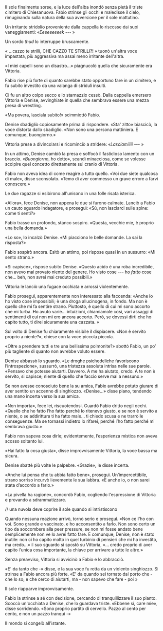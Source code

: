 Il sole finalmente sorse, e la luce dell'alba inondò senza pietà il triste cimitero di Chiesanuova. Fabio strinse gli occhi e maledisse il cielo, rimuginando sulla natura della sua avversione per il sole mattutino.

Un irritante stridolio proveniente dalla cappella lo riscosse dai suoi vaneggiamenti: «*Eeeeeeeeek* --- »

Un sordo *thud* lo interruppe bruscamente.

« ...cazzo te strilli, CHE CAZZO TE STRILLI?! » tuonò un'altra voce impastata, più aggressiva ma assai meno irritante dell'altra.

«I miei capelli sono un disastro...» piagnucolò quella che sicuramente era Vittoria.

Fabio rise più forte di quanto sarebbe stato opportuno fare in un cimitero, e fu subito investito da una valanga di striduli insulti.

Ci fu un altro colpo secco e lo starnazzio cessò. Dalla cappella emersero Vittoria e Denise, avvinghiate in quella che sembrava essere una mezza presa di wrestling.

«Ma povera, lasciala subito!» scimmiottò Fabio.

Denise sbadigliò copiosamente prima di rispondere. «Sta' zitto» biascicò, la voce distorta dallo sbadiglio. «Non sono una persona mattiniera. E comunque, buongiorno.»

Vittoria prese a divincolarsi e ricominciò a stridere: «*Lasciamiiiii* --- »

In un attimo, Denise cambiò la presa e soffocò il fastidioso lamento con un braccio. «*Buongiorno*, ho detto», scandì minacciosa, come se volesse scolpire quel concetto direttamente sul cranio di Vittoria.

Fabio non aveva idea di come reagire a tutto quello. «Voi due siete qualcosa di male», disse sconsolato. «Temo di aver commesso un grave errore a farvi conoscere.»

Le due ragazze si esibirono all'unisono in una folle risata isterica.

«Allora», fece Denise, non appena le due si furono calmate. Lanciò a Fabio un cauto sguardo indagatore, e proseguì: «Sù, non lasciarci sulle spine: come ti senti?»

Fabio trasse un profondo, stanco sospiro. «Questa, vecchie mie, è proprio una bella domanda.»

«Lo so», lo incalzò Denise. «Mi piacciono le belle domande. La sai la risposta?»

Fabio sospirò ancora. Esitò un attimo, poi rispose quasi in un sussurro: «Mi sento strano.»

«Si capisce», rispose subito Denise. «Questo acido è una roba incredibile, non avevo mai provato niente del genere. Ho visto cose --- ho *fatto* cose che... beh, non avrei mai creduto possibili.»

Vittoria le lanciò una fugace occhiata e arrossì violentemente.

Fabio proseguì, apparentemente non interessato alla faccenda: «Anche io ho visto cose impossibili; è una droga allucinogena, in fondo. Ma non è quello che mi fa sentire strano. Piuttosto, è quello di cui mi sono accorto che mi turba. Ho avuto varie... intuizioni, chiamiamole così, vari assaggi di sentimenti di cui non mi ero ancora accorto. Però, se dovessi dirti che ho capito tutto, ti direi sicuramente una cazzata. »

Sul volto di Denise fu chiaramente visibile il dispiacere. «Non è servito proprio a niente?», chiese con la voce piccola piccola.

«Oltre a prendere tutti e tre una bellissima polmonite?» sbottò Fabio, un po’ più tagliente di quanto non avrebbe voluto essere.

Denise abbassò lo sguardo. «Le droghe psichedeliche favoriscono l’introspezione», sussurrò, una tristezza assoluta intrisa nelle sue parole. «Pensavo che potesse aiutarti. Davvero. A me ha aiutato, credo. A te non è servito, si capisce; niente di quello che faccio serve mai a nessuno.» 

Se non avesse conosciuto bene la su amica, Fabio avrebbe potuto giurare di aver sentito un accenno di singhiozzo. «Denise...» disse piano, tendendo una mano incerta verso la sua amica.

«Non importa», fece lei, riscuotendosi. Guardò Fabio dritto negli occhi. «Quello che ho fatto l’ho fatto perché lo ritenevo giusto, e se non è servito a niente, o se addirittura ti ha fatto male... ti chiedo scusa e ne trarrò le conseguenze. Ma se tornassi indietro lo rifarei, perché l’ho fatto perché mi sembrava giusto.»

Fabio non sapeva cosa dirle; evidentemente, l’esperienza mistica non aveva scosso soltanto lui.

«Hai fatto la cosa giusta», disse improvvisamente Vittoria, la voce bassa ma sicura.

Denise sbatté più volte le palpebre. «Grazie», le disse incerta.

«Anche lui pensa che tu abbia fatto bene», proseguì. Un’impercettibile, strano sorriso incurvò lievemente le sua labbra. «E anche io, o non sarei stata d’accordo a farlo.»

«La pivella ha ragione», concordò Fabio, cogliendo l'espressione di Vittoria e provando a sdrammatizzare. 

// una nuvola deve coprire il sole quando si intristiscono

Quando nessuna reazione arrivò, tornò serio e proseguì. «Non ce l'ho con voi. Sono grande e vaccinato, e ho acconsentito a farlo. Non sono certo un tipo da soccombere alla peer pressure, se non mi fosse andato bene semplicemente non ve lo avrei fatto fare. E comunque, Denise, non è stato inutile: non ci ho capito molto in quel turbinio di pensieri che mi ha investito, ma credo...» il suo sguardo si spostò su Vittoria, «... credo proprio di aver capito l'unica cosa importante, la chiave per arrivare a tutte le altre.»

Senza preavviso, Vittoria si avvicinò a Fabio e lo abbracciò. 

«E' da tanto che -» disse, e la sua voce fu rotta da un violento singhiozzo. Si strinse a Fabio ancora più forte. «E' da quando sei tornato dal porto che - che lo so, e che cerco di aiutarti, ma - non sapevo che fare - poi »

Il sole riapparve improvvisamente.

Fabio la strinse a sé con decisione, cercando di tranquillizzare il suo pianto. Scoccò un'occhiata a Denise, che lo guardava triste. «Ebbene sì, care mie», disse sorridendo. «Sono proprio partito di cervello. Pazzo al cento per cento, e non un pazzo tranqui -»

Il mondo si congelò all'istante.